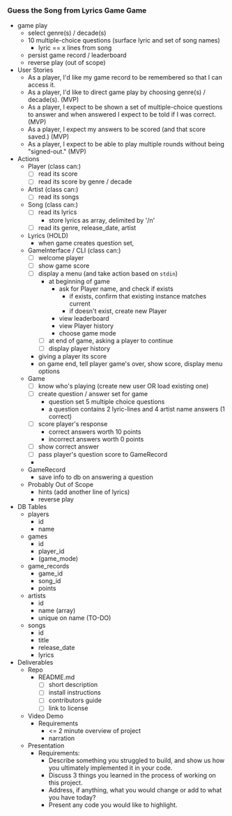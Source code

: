 ### Guess the Song from Lyrics Game Game
- game play
  - select genre(s) / decade(s)
  - 10 multiple-choice questions (surface lyric and set of song names)
    - lyric == x lines from song
  - persist game record / leaderboard
  - reverse play (out of scope)
- User Stories
  - As a player, I'd like my game record to be remembered so that I can access it.
  - As a player, I'd like to direct game play by choosing genre(s) / decade(s). (MVP)
  - As a player, I expect to be shown a set of multiple-choice questions to answer and when answered I expect to be told if I was correct. (MVP)
  - As a player, I expect my answers to be scored (and that score saved.) (MVP)
  - As a player, I expect to be able to play multiple rounds without being "signed-out." (MVP)
- Actions
  - Player (class can:)
    - [ ] read its score
    - [ ] read its score by genre / decade
  - Artist (class can:)
    - [ ] read its songs
  - Song (class can:)
    - [ ] read its lyrics
      - store lyrics as array, delimited by '/n'
    - [ ] read its genre, release_date, artist
  - Lyrics (HOLD)
    - when game creates question set,
  - GameInterface / CLI (class can:)
    - [ ] welcome player
    - [ ] show game score
    - [ ] display a menu (and take action based on `stdin`)
      - at beginning of game
        - ask for Player name, and check if exists
          - if exists, confirm that existing instance matches current
          - if doesn't exist, create new Player
        - view leaderboard
        - view Player history
        - choose game mode
      - [ ] at end of game, asking a player to continue
      - [ ] display player history
    - giving a player its score
    - on game end, tell player game's over, show score, display menu options
  - Game
    - [ ] know who's playing (create new user OR load existing one)
    - [ ] create question / answer set for game
      - question set 5 multiple choice questions
      - a question contains 2 lyric-lines and 4 artist name answers (1 correct)
    - [ ] score player's response
      - correct answers worth 10 points
      - incorrect answers worth 0 points
    - [ ] show correct answer  
    - [ ] pass player's question score to GameRecord
    -
  - GameRecord
    - save info to db on answering a question
  - Probably Out of Scope
    - hints (add another line of lyrics)
    - reverse play
- DB Tables
  - players
    - id
    - name
  - games
    - id
    - player_id
    - (game_mode)
  - game_records
    - game_id
    - song_id
    - points
  - artists
    - id
    - name (array)
    - unique on name (TO-DO)
  - songs
    - id
    - title
    - release_date
    - lyrics
  <!-- - lyrics
    - id
    - song_id
    - artist_id
    - content -->
- Deliverables
  - Repo
    - README.md
      - [ ] short description
      - [ ] install instructions
      - [ ] contributors guide
      - [ ] link to license
  - Video Demo
    - Requirements
      - <= 2 minute overview of project
      - narration
  - Presentation
    - Requirements:
      - Describe something you struggled to build, and show us how you ultimately implemented it in your code.
      - Discuss 3 things you learned in the process of working on this project.
      - Address, if anything, what you would change or add to what you have today?
      - Present any code you would like to highlight.
